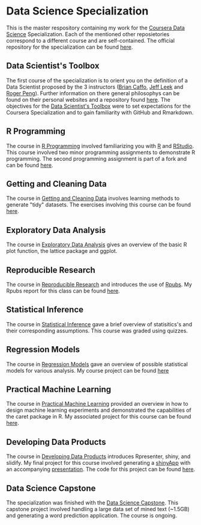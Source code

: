
Data Science Specialization
========================================================

This is the master respository containing my work for the [Coursera Data Science][1] Specialization.
Each of the mentioned other reposietories correspond to a different course and are self-contained. The official repository for the specialization can be found [here][2].

## Data Scientist's Toolbox
The first course of the specialization is to orient you on the definition of a Data Scientist proposed by the 3 instructors ([Brian Caffo][3], [Jeff Leek][4] and [Roger Peng][5]). Further information on there general philosophys can be found on their personal websites and a repository found [here][6]. The objectives for the [Data Scientist's Toolbox][7] were to set expectations for the Coursera Specialization and to gain familiarity with GitHub and Rmarkdown.

## R Programming
The course in [R Programming][8] involved familiarizing you with [R][9] and [RStudio][10]. This course involved two minor programming assignments to demonstrate R programming. The second programming assignment is part of a fork and can be found [here][12].

## Getting and Cleaning Data
The course in [Getting and Cleaning Data][13] involves learning methods to generate "tidy" datasets. The exercises involving this course can be found [here][14].

## Exploratory Data Analysis
The course in [Exploratory Data Analysis][15] gives an overview of the basic R plot function, the lattice package and ggplot.

## Reproducible Research
The course in [Reproducible Research][16]  and introduces the use of [Rpubs][17]. My Rpubs report for this class can be found [here][18].

## Statistical Inference
The course in [Statistical Inference][19] gave a brief overview of statisitics's and their corresponding assumptions. This course was graded using quizzes.

## Regression Models
The course in [Regression Models][20] gave an overview of possible statistical models for various analysis. My course project can be found [here][21]

## Practical Machine Learning
The course in [Practical Machine Learning][22] provided an overview in how to design machine learning experiments and demonstrated the capabilities of the caret package in R. My associated project for this course can be found [here][23].

## Developing Data Products
The course in [Developing Data Products][24] introduces Rpresenter, shiny, and slidify. My final project for this course involved generating a [shinyApp][25] with an accompanying [presentation][26]. The code for this project can be found [here][27].

## Data Science Capstone
The specialization was finished with the [Data Science Capstone][28]. This capstone project involved handling a large data set of mined text (~1.5GB) and generating a word prediction application. The course is ongoing.

[1]: https://www.coursera.org/specialization/jhudatascience/1 "Coursera Data Science"
[2]: https://github.com/DataScienceSpecialization/courses "Coursera Github"
[3]: http://www.bcaffo.com/ "Brian Caffo"
[4]: http://jtleek.com/ "Jeff Leek"
[5]: http://www.biostat.jhsph.edu/~rpeng/ "Roger Peng"
[6]: https://github.com/jtleek/datasharing  "Data Sharing"
[7]: https://www.coursera.org/course/datascitoolbox "Data Science Toolbox"
[8]: https://www.coursera.org/course/rprog "R Programming"
[9]: http://cran.r-project.org/ "R"
[10]: http://www.rstudio.com/ "RStudio"
[11]: https://github.com/jbspangler/datasciencecoursera/tree/master/R%20Programming "RProgRepo"
[12]: https://github.com/AnikoM/ProgrammingAssignment2
[13]: https://www.coursera.org/course/getdata "Getting and Cleaning Data"
[14]: https://github.com/AnikoM/DataCleansingCourseProject
[15]: https://github.com/AnikoM/ExData_Plotting1
[16]: https://www.coursera.org/course/repdata "Reproducible Research"
[17]: http://rpubs.com/ "Rpubs"
[18]: https://github.com/AnikoM/RepData_PeerAssessment1
[19]: https://www.coursera.org/course/statinference "Statistical Inference"
[20]: https://www.coursera.org/course/regmods "Regression Models"
[21]: https://github.com/AnikoM/RegressionModels
[22]: https://www.coursera.org/course/predmachlearn "Practical Machine Learning"
[23]: https://github.com/AnikoM/MaschineLearningCoursera
[24]: https://www.coursera.org/course/devdataprod "Developing Data Products"
[25]: https://anikom.shinyapps.io/GDPDashboard_AT_HU_RO/
[26]: http://rpubs.com/JbSpangler/shinyApp "Presentation"
[27]: http://rpubs.com/medan/333322
[28]: https://www.coursera.org/course/dsscapstone "Data Science Capstone"
[29]: http://rpubs.com/JbSpangler/Capstone "Milestone Report"
[30]: http://rpubs.com/JbSpangler/TheNextWord "Presentation"
[31]: http://rpubs.com/JbSpangler/TheNextWord "Application"
[32]: https://github.com/jbspangler/datasciencecoursera/tree/master/Data%20Science%20Capstone "Capstone Code"
